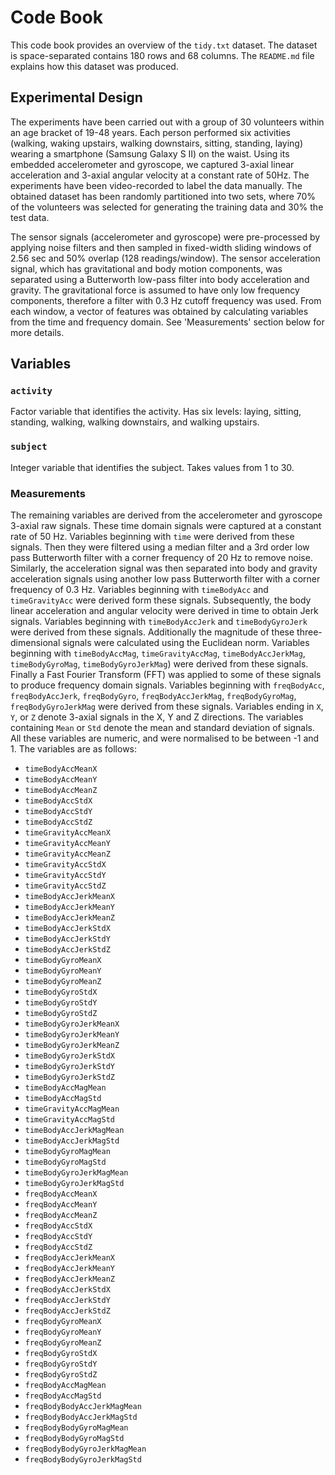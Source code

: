 # Code Book
This code book provides an overview of the `tidy.txt` dataset.
The dataset is space-separated contains 180 rows and 68 columns.
The `README.md` file explains how this dataset was produced.

## Experimental Design
The experiments have been carried out with a group of 30 volunteers within an age bracket of 19-48 years. Each person performed six activities (walking, waking upstairs, walking downstairs, sitting, standing, laying) wearing a smartphone (Samsung Galaxy S II) on the waist. Using its embedded accelerometer and gyroscope, we captured 3-axial linear acceleration and 3-axial angular velocity at a constant rate of 50Hz. The experiments have been video-recorded to label the data manually. The obtained dataset has been randomly partitioned into two sets, where 70% of the volunteers was selected for generating the training data and 30% the test data. 

The sensor signals (accelerometer and gyroscope) were pre-processed by applying noise filters and then sampled in fixed-width sliding windows of 2.56 sec and 50% overlap (128 readings/window). The sensor acceleration signal, which has gravitational and body motion components, was separated using a Butterworth low-pass filter into body acceleration and gravity. The gravitational force is assumed to have only low frequency components, therefore a filter with 0.3 Hz cutoff frequency was used. From each window, a vector of features was obtained by calculating variables from the time and frequency domain. See 'Measurements' section below for more details. 

## Variables

### `activity`
Factor variable that identifies the activity.
Has six levels: laying, sitting, standing, walking, walking downstairs, and walking upstairs. 

### `subject`
Integer variable that identifies the subject.
Takes values from 1 to 30.

### Measurements
The remaining variables are derived from the accelerometer and gyroscope 3-axial raw signals.
These time domain signals were captured at a constant rate of 50 Hz.
Variables beginning with `time` were derived from these signals.
Then they were filtered using a median filter and a 3rd order low pass Butterworth filter with a corner frequency of 20 Hz to remove noise.
Similarly, the acceleration signal was then separated into body and gravity acceleration signals using another low pass Butterworth filter with a corner frequency of 0.3 Hz.
Variables beginning with `timeBodyAcc` and `timeGravityAcc` were derived form these signals.
Subsequently, the body linear acceleration and angular velocity were derived in time to obtain Jerk signals.
Variables beginning with `timeBodyAccJerk` and `timeBodyGyroJerk` were derived from these signals.
Additionally the magnitude of these three-dimensional signals were calculated using the Euclidean norm.
Variables beginning with `timeBodyAccMag`, `timeGravityAccMag`, `timeBodyAccJerkMag`, `timeBodyGyroMag`, `timeBodyGyroJerkMag`) were derived from these signals.
Finally a Fast Fourier Transform (FFT) was applied to some of these signals to produce frequency domain signals.
Variables beginning with `freqBodyAcc`, `freqBodyAccJerk`, `freqBodyGyro`, `freqBodyAccJerkMag`, `freqBodyGyroMag`, `freqBodyGyroJerkMag` were derived from these signals.
Variables ending in `X`, `Y`, or `Z` denote 3-axial signals in the X, Y and Z directions.
The variables containing `Mean` or `Std` denote the mean and standard deviation of signals.
All these variables are numeric, and were normalised to be between -1 and 1.
The variables are as follows:
- `timeBodyAccMeanX`
- `timeBodyAccMeanY`
- `timeBodyAccMeanZ`
- `timeBodyAccStdX`
- `timeBodyAccStdY`
- `timeBodyAccStdZ`
- `timeGravityAccMeanX`
- `timeGravityAccMeanY`
- `timeGravityAccMeanZ`
- `timeGravityAccStdX`
- `timeGravityAccStdY`
- `timeGravityAccStdZ`
- `timeBodyAccJerkMeanX`
- `timeBodyAccJerkMeanY`
- `timeBodyAccJerkMeanZ`
- `timeBodyAccJerkStdX`
- `timeBodyAccJerkStdY`
- `timeBodyAccJerkStdZ`
- `timeBodyGyroMeanX`
- `timeBodyGyroMeanY`
- `timeBodyGyroMeanZ`
- `timeBodyGyroStdX`
- `timeBodyGyroStdY`
- `timeBodyGyroStdZ`
- `timeBodyGyroJerkMeanX`
- `timeBodyGyroJerkMeanY`
- `timeBodyGyroJerkMeanZ`
- `timeBodyGyroJerkStdX`
- `timeBodyGyroJerkStdY`
- `timeBodyGyroJerkStdZ`
- `timeBodyAccMagMean`
- `timeBodyAccMagStd`
- `timeGravityAccMagMean`
- `timeGravityAccMagStd`
- `timeBodyAccJerkMagMean`
- `timeBodyAccJerkMagStd`
- `timeBodyGyroMagMean`
- `timeBodyGyroMagStd`
- `timeBodyGyroJerkMagMean`
- `timeBodyGyroJerkMagStd`
- `freqBodyAccMeanX`
- `freqBodyAccMeanY`
- `freqBodyAccMeanZ`
- `freqBodyAccStdX`
- `freqBodyAccStdY`
- `freqBodyAccStdZ`
- `freqBodyAccJerkMeanX`
- `freqBodyAccJerkMeanY`
- `freqBodyAccJerkMeanZ`
- `freqBodyAccJerkStdX`
- `freqBodyAccJerkStdY`
- `freqBodyAccJerkStdZ`
- `freqBodyGyroMeanX`
- `freqBodyGyroMeanY`
- `freqBodyGyroMeanZ`
- `freqBodyGyroStdX`
- `freqBodyGyroStdY`
- `freqBodyGyroStdZ`
- `freqBodyAccMagMean`
- `freqBodyAccMagStd`
- `freqBodyBodyAccJerkMagMean`
- `freqBodyBodyAccJerkMagStd`
- `freqBodyBodyGyroMagMean`
- `freqBodyBodyGyroMagStd`
- `freqBodyBodyGyroJerkMagMean`
- `freqBodyBodyGyroJerkMagStd`